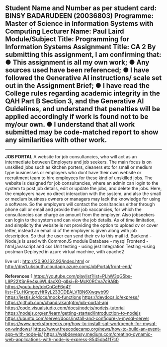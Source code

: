 **Student  Name and Number as per student card: BINSY BADARUDEEN (20036803)**
**Programme: Master of Science in Information Systems with Computing**
**Lecturer Name: Paul Laird**
**Module/Subject Title: Programming for Information Systems**
Assignment Title: CA 2
By submitting this assignment, I am confirming that:
●	This assignment is all my own work;
●	Any sources used have been referenced;
●	I have followed the Generative AI instructions/ scale set out in the Assignment Brief;
●	I have read the College rules regarding academic integrity in the QAH Part B Section 3, and the Generative AI Guidelines, and understand that penalties will be applied accordingly if work is found not to be my/our own.
●	I understand that all work submitted may be code-matched report to show any similarities with other work.
----------------------------------------------------------------------------------------------------------
----------------------------------------------------------------------------------------------------------
**JOB PORTAL**
A website for job consultancies, who will act as an intermediate between Employers and job seekers.
The main focus is on unskilled jobs such as kitchen porters, cleaners etc for small or medium type businesses or employers who dont have their own website or recruitment team to hire employees for these kind of unskilled jobs.
The website is designed for job consultancies, where an admin can login to the system to post job details, edit or update the jobs, and delete the jobs.
Here, the employers have no direct interaction with the system, and also the small or medium business owners or managers may lack the knowledge for using a software. So the employers will contact the consltancies either through phone call or email and provide their job vaccancies, for which the 
consultancies can charge an amount from the employer.
Also jobseekers can login to the system and can view the job details. 
As of time limitation, and simplicity the website is not providing the option to upload cv or cover letter, instead an email id of the employer is given along with job description. So that the user can send their cv to this mail id.
  Backend - Node.js is used with CommonJS module
  Database - mysql
  Frontend - html,javascript and css
  Unit testing - using jest
  Integration Testing -using postman
  Deployed in azure virtual machine, with apache2 

live url : http://20.90.162.93/index.html  or http://dns1.uksouth.cloudapp.azure.com/JobPortal/front-end/



**References**
  1.https://youtube.com/playlist?list=PLhW3qG5bs-L9P22XSnRe4suiWL4acXG-g&si=B-McK0RCna7c9ABb 
   https://youtu.be/tdcCpCeF6g4?list=PLuHGmgpyHfRyL233CDEALV1BN6Xwqwb99
   https://jestjs.io/docs/mock-functions
   https://devdocs.io/express/
   https://github.com/chandrakantgtm/job-portal-api
   https://code.visualstudio.com/docs/nodejs/nodejs-tutorial
   https://nodejs.org/en/learn/getting-started/introduction-to-nodejs
   https://ubuntu.com/server/docs/install-and-configure-a-mysql-server
   https://www.geeksforgeeks.org/how-to-install-sql-workbench-for-mysql-on-windows/
   https://www.freecodecamp.org/news/how-to-build-an-event-app-with-node-js/
   https://webdeveasy.medium.com/creating-dynamic-web-applications-with-node-js-express-8545da4117c0
   








